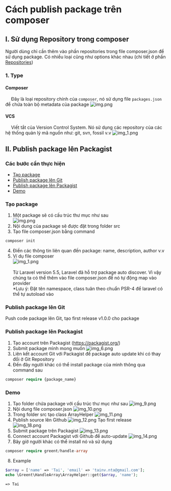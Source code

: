 # Cách publish package trên composer
## I. Sử dụng Repository trong composer
Người dùng chỉ cần thêm vào phần repositories trong file composer.json để sử dụng package. Có nhiều loại cũng như options khác nhau (chi tiết ở phần <a href="https://getcomposer.org/doc/05-repositories.md">Repositories</a>)
### 1. Type 
####  Composer
&emsp; Đây là loại repository chính của ```composer```, nó sử dụng file ```packages.json``` để chứa toàn bộ metadata của package
![img.png](images/img_19.png)
####  VCS
&emsp; Viết tắt của Version Control System. Nó sử dụng các repository của các hệ thống quản lý mã nguồn như: git, svn, fossil v.v
![img_1.png](images/img_20.png)
## II. Publish package lên Packagist 
### Các bước cần thực hiện

- [Tạo package](#create-package)
- [Publish package lên Git](#publish-package-to-github)
- [Publish package lên Packagist](#publish-package-to-packagist)
- [Demo](#demo)

### <a name="create-package">Tạo package</a>
1. Một package sẽ có cấu trúc thư mục như sau <br>
   ![img.png](images/img_15.png) <br>
2. Nội dung của package sẽ được đặt trong folder src <br>
3. Tạo file composer.json bằng command
```php
composer init
```
4. Điền các thông tin liên quan đến package: name, description, author v.v
5. Ví dụ file composer <br>
   ![img_1.png](images/img_16.png) <br><br>
   Từ Laravel version 5.5, Laravel đã hỗ trợ package auto discover. Vì vậy chúng ta có thể thêm vào file composer.json để nó tự động map vào provider
   <br> *Lưu ý: Đặt tên namespace, class tuân theo chuẩn PSR-4 để laravel có thể tự autoload vào
### <a name="publish-package-to-github">Publish package lên Git</a>
Push code package lên Git, tạo first release v1.0.0 cho package
### <a name="publish-package-to-packagist">Publish package lên Packagist</a>
1. Tạo account trên Packagist (https://packagist.org/)
2. Submit package mình mong muốn
   ![img_6.png](images/img_6.png)
3. Liên kết account Git với Packagist để package auto update khi có thay đổi ở Git Repository
4. Đến đây người khác có thể install package của mình thông qua command sau
```php
composer require {package_name}
```
### <a name="demo">Demo</a>
1. Tạo folder chứa package với cấu trúc thư mục như sau
   ![img_9.png](images/img_9.png) <br>
2. Nội dung file composer.json 
   ![img_10.png](images/img_10.png)
3. Trong folder src tạo class ArrayHelper
   ![img_11.png](images/img_11.png)
4. Publish source lên Github
![img_12.png](images/img_12.png)
Tạo first release <br>
![img_18.png](images/img_18.png)
5. Submit package trên Packagist
   ![img_13.png](images/img_13.png) 
6. Connect account Packagist với Github để auto-update
   ![img_14.png](images/img_14.png)
7. Bây giờ người khác có thể install nó và sử dụng
```php
composer require greent/handle-array
```
8. Example
```php
$array = ['name' => 'Tai', 'email' => 'tainv.nta@gmail.com'];
echo \Greent\HandleArray\ArrayHelper::get($array, 'name');

=> Tai
```













